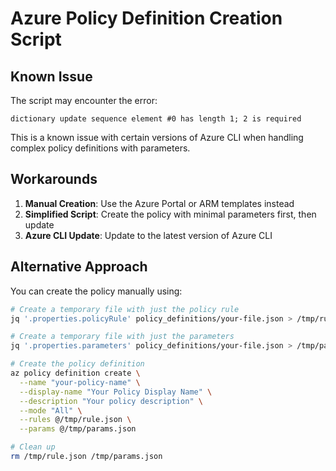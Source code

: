 # Azure Policy Definition Creation Script

## Known Issue

The script may encounter the error:
```
dictionary update sequence element #0 has length 1; 2 is required
```

This is a known issue with certain versions of Azure CLI when handling complex policy definitions with parameters.

## Workarounds

1. **Manual Creation**: Use the Azure Portal or ARM templates instead
2. **Simplified Script**: Create the policy with minimal parameters first, then update
3. **Azure CLI Update**: Update to the latest version of Azure CLI

## Alternative Approach

You can create the policy manually using:

```bash
# Create a temporary file with just the policy rule
jq '.properties.policyRule' policy_definitions/your-file.json > /tmp/rule.json

# Create a temporary file with just the parameters
jq '.properties.parameters' policy_definitions/your-file.json > /tmp/params.json

# Create the policy definition
az policy definition create \
  --name "your-policy-name" \
  --display-name "Your Policy Display Name" \
  --description "Your policy description" \
  --mode "All" \
  --rules @/tmp/rule.json \
  --params @/tmp/params.json

# Clean up
rm /tmp/rule.json /tmp/params.json
```
